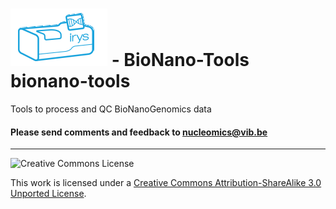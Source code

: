 ![ngstools](pictures/Irys_icon.png) - BioNano-Tools
bionano-tools
==========

Tools to process and QC BioNanoGenomics data

<h4>Please send comments and feedback to <a href="mailto:nucleomics@vib.be">nucleomics@vib.be</a></h4>

------------

![Creative Commons License](http://i.creativecommons.org/l/by-sa/3.0/88x31.png?raw=true)

This work is licensed under a [Creative Commons Attribution-ShareAlike 3.0 Unported License](http://creativecommons.org/licenses/by-sa/3.0/).
